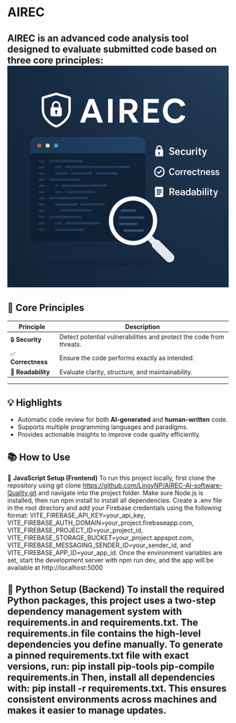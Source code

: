 # AIREC 

**AIREC** is an advanced **code analysis tool** designed to evaluate submitted code based on three core principles:
![AIREC Logo](static/icons/p.png)
---

## 🌟 Core Principles

| Principle      | Description |
|----------------|-------------|
| 🔒 **Security** | Detect potential vulnerabilities and protect the code from threats. |
| ✅ **Correctness** | Ensure the code performs exactly as intended. |
| 📝 **Readability** | Evaluate clarity, structure, and maintainability. |

---

## 💡 Highlights

- Automatic code review for both **AI-generated** and **human-written** code.  
- Supports multiple programming languages and paradigms.  
- Provides actionable insights to improve code quality efficiently.  

## 📚 How to Use
🔧 **JavaScript Setup (Frontend)**
To run this project locally, first clone the repository using git clone https://github.com/LinoyNP/AIREC-AI-software-Quality.git and navigate into the project folder. 
Make sure Node.js is installed, then run npm install to install all dependencies. 
Create a .env file in the root directory and add your Firebase credentials using the following format: VITE_FIREBASE_API_KEY=your_api_key, VITE_FIREBASE_AUTH_DOMAIN=your_project.firebaseapp.com, VITE_FIREBASE_PROJECT_ID=your_project_id, VITE_FIREBASE_STORAGE_BUCKET=your_project.appspot.com, VITE_FIREBASE_MESSAGING_SENDER_ID=your_sender_id, and VITE_FIREBASE_APP_ID=your_app_id. Once the environment variables are set, start the development server with npm run dev, and the app will be available at http://localhost:5000

🐍 **Python Setup (Backend)**
To install the required Python packages, this project uses a two-step dependency management system with requirements.in and requirements.txt. The requirements.in file contains the high-level dependencies you define manually. To generate a pinned requirements.txt file with exact versions, run:
pip install pip-tools
pip-compile requirements.in
Then, install all dependencies with:
 pip install -r requirements.txt. 
 This ensures consistent environments across machines and makes it easier to manage updates.
---